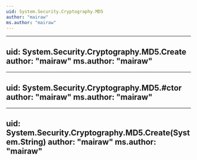 ```yaml
---
uid: System.Security.Cryptography.MD5
author: "mairaw"
ms.author: "mairaw"
---
```


---
uid: System.Security.Cryptography.MD5.Create
author: "mairaw"
ms.author: "mairaw"
---

---
uid: System.Security.Cryptography.MD5.#ctor
author: "mairaw"
ms.author: "mairaw"
---

---
uid: System.Security.Cryptography.MD5.Create(System.String)
author: "mairaw"
ms.author: "mairaw"
---
